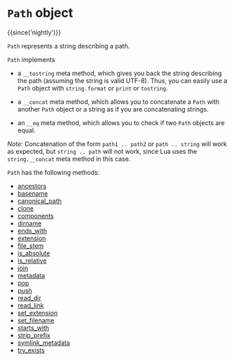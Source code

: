 # `Path` object

{{since('nightly')}}

`Path` represents a string describing a path.

`Path` implements

- a `__tostring` meta method, which gives you back the string
describing the path (assuming the string is valid UTF-8). Thus, you can easily
use a `Path` object with `string.format` or `print` or `tostring`.

- a `__concat` meta method, which allows you to concatenate a `Path` with another
`Path` object or a string as if you are concatenating strings.

- an `__eq` meta method, which allows you to check if two `Path` objects are equal.

*Note:* Concatenation of the form `path1 .. path2` or `path .. string` will work
as expected, but `string .. path` will not work, since Lua uses the `string.__concat`
meta method in this case.

`Path` has the following methods:



  - [ancestors](ancestors.md)
  - [basename](basename.md)
  - [canonical_path](canonical_path.md)
  - [clone](clone.md)
  - [components](components.md)
  - [dirname](dirname.md)
  - [ends_with](ends_with.md)
  - [extension](extension.md)
  - [file_stem](file_stem.md)
  - [is_absolute](is_absolute.md)
  - [is_relative](is_relative.md)
  - [join](join.md)
  - [metadata](metadata.md)
  - [pop](pop.md)
  - [push](push.md)
  - [read_dir](read_dir.md)
  - [read_link](read_link.md)
  - [set_extension](set_extension.md)
  - [set_filename](set_filename.md)
  - [starts_with](starts_with.md)
  - [strip_prefix](strip_prefix.md)
  - [symlink_metadata](symlink_metadata.md)
  - [try_exists](try_exists.md)
